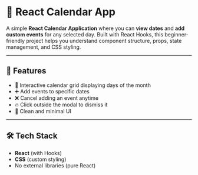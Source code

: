 # 📅 React Calendar App

A simple **React Calendar Application** where you can **view dates** and **add custom events** for any selected day. Built with React Hooks, this beginner-friendly project helps you understand component structure, props, state management, and CSS styling.

---

## 🚀 Features

- 📆 Interactive calendar grid displaying days of the month
- ➕ Add events to specific dates
- ❌ Cancel adding an event anytime
- 🔥 Click outside the modal to dismiss it
- 🎨 Clean and minimal UI

---

## 🛠 Tech Stack 

- **React** (with Hooks)
- **CSS** (custom styling)
- No external libraries (pure React)

 
